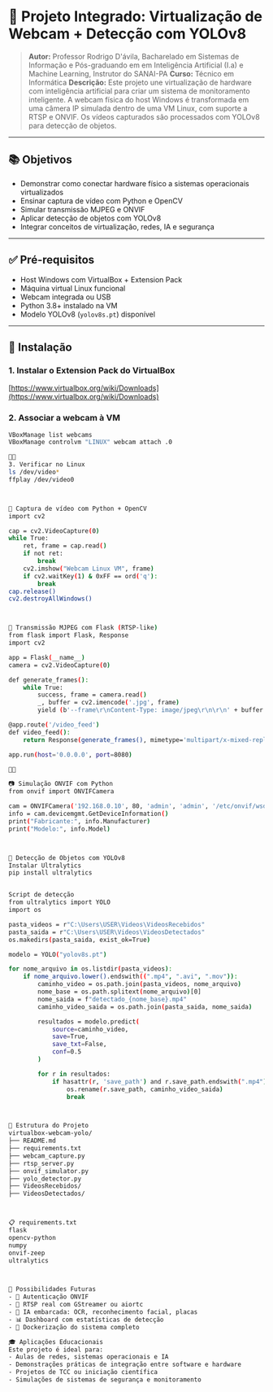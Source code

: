 # 🎥 Projeto Integrado: Virtualização de Webcam + Detecção com YOLOv8

> **Autor:** Professor Rodrigo D'ávila, Bacharelado em Sistemas de Informação e Pós-graduando em em Inteligência Artificial (I.a) e Machine Learning, Instrutor do SANAI-PA
> **Curso:** Técnico em Informática 
> **Descrição:** Este projeto une virtualização de hardware com inteligência artificial para criar um sistema de monitoramento inteligente. A webcam física do host Windows é transformada em uma câmera IP simulada dentro de uma VM Linux, com suporte a RTSP e ONVIF. Os vídeos capturados são processados com YOLOv8 para detecção de objetos.

---

## 📚 Objetivos

- Demonstrar como conectar hardware físico a sistemas operacionais virtualizados
- Ensinar captura de vídeo com Python e OpenCV
- Simular transmissão MJPEG e ONVIF
- Aplicar detecção de objetos com YOLOv8
- Integrar conceitos de virtualização, redes, IA e segurança

---

## ✅ Pré-requisitos

- Host Windows com VirtualBox + Extension Pack
- Máquina virtual Linux funcional
- Webcam integrada ou USB
- Python 3.8+ instalado na VM
- Modelo YOLOv8 (`yolov8s.pt`) disponível

---

## 🧰 Instalação

### 1. Instalar o Extension Pack do VirtualBox  
[https://www.virtualbox.org/wiki/Downloads](https://www.virtualbox.org/wiki/Downloads)

### 2. Associar a webcam à VM

```bash
VBoxManage list webcams
VBoxManage controlvm "LINUX" webcam attach .0


3. Verificar no Linux
ls /dev/video*
ffplay /dev/video0



🐍 Captura de vídeo com Python + OpenCV
import cv2

cap = cv2.VideoCapture(0)
while True:
    ret, frame = cap.read()
    if not ret:
        break
    cv2.imshow("Webcam Linux VM", frame)
    if cv2.waitKey(1) & 0xFF == ord('q'):
        break
cap.release()
cv2.destroyAllWindows()



📡 Transmissão MJPEG com Flask (RTSP-like)
from flask import Flask, Response
import cv2

app = Flask(__name__)
camera = cv2.VideoCapture(0)

def generate_frames():
    while True:
        success, frame = camera.read()
        _, buffer = cv2.imencode('.jpg', frame)
        yield (b'--frame\r\nContent-Type: image/jpeg\r\n\r\n' + buffer.tobytes() + b'\r\n')

@app.route('/video_feed')
def video_feed():
    return Response(generate_frames(), mimetype='multipart/x-mixed-replace; boundary=frame')

app.run(host='0.0.0.0', port=8080)



📷 Simulação ONVIF com Python
from onvif import ONVIFCamera

cam = ONVIFCamera('192.168.0.10', 80, 'admin', 'admin', '/etc/onvif/wsdl')
info = cam.devicemgmt.GetDeviceInformation()
print("Fabricante:", info.Manufacturer)
print("Modelo:", info.Model)



🎯 Detecção de Objetos com YOLOv8
Instalar Ultralytics
pip install ultralytics


Script de detecção
from ultralytics import YOLO
import os

pasta_videos = r"C:\Users\USER\Videos\VideosRecebidos"
pasta_saida = r"C:\Users\USER\Videos\VideosDetectados"
os.makedirs(pasta_saida, exist_ok=True)

modelo = YOLO("yolov8s.pt")

for nome_arquivo in os.listdir(pasta_videos):
    if nome_arquivo.lower().endswith((".mp4", ".avi", ".mov")):
        caminho_video = os.path.join(pasta_videos, nome_arquivo)
        nome_base = os.path.splitext(nome_arquivo)[0]
        nome_saida = f"detectado_{nome_base}.mp4"
        caminho_video_saida = os.path.join(pasta_saida, nome_saida)

        resultados = modelo.predict(
            source=caminho_video,
            save=True,
            save_txt=False,
            conf=0.5
        )

        for r in resultados:
            if hasattr(r, 'save_path') and r.save_path.endswith(".mp4"):
                os.rename(r.save_path, caminho_video_saida)
                break



📁 Estrutura do Projeto
virtualbox-webcam-yolo/
├── README.md
├── requirements.txt
├── webcam_capture.py
├── rtsp_server.py
├── onvif_simulator.py
├── yolo_detector.py
├── VideosRecebidos/
├── VideosDetectados/



📋 requirements.txt
flask
opencv-python
numpy
onvif-zeep
ultralytics



🧠 Possibilidades Futuras
- 🔐 Autenticação ONVIF
- 📡 RTSP real com GStreamer ou aiortc
- 🧠 IA embarcada: OCR, reconhecimento facial, placas
- 📊 Dashboard com estatísticas de detecção
- 🐳 Dockerização do sistema completo

🎓 Aplicações Educacionais
Este projeto é ideal para:
- Aulas de redes, sistemas operacionais e IA
- Demonstrações práticas de integração entre software e hardware
- Projetos de TCC ou iniciação científica
- Simulações de sistemas de segurança e monitoramento

